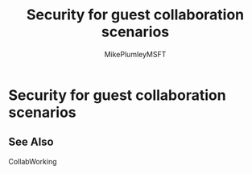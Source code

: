 ﻿---
title: "Security for guest collaboration scenarios"
ms.author: mikeplum
author: MikePlumleyMSFT
manager: pamgreen
audience: ITPro
ms.topic: article
ms.service: o365-solutions
localization_priority: Priority
description: "Learn how to protect your data in a guest collaboration scenario."
---

# Security for guest collaboration scenarios

## See Also

CollabWorking
